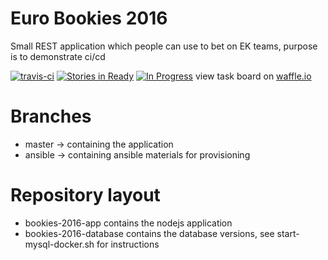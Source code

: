 # Euro Bookies 2016
Small REST application which people can use to bet on EK teams, purpose is to demonstrate ci/cd

[![travis-ci](https://travis-ci.org/toefel18/euro-bookies-2016.svg?branch=master "build")](https://travis-ci.org/toefel18/euro-bookies-2016) [![Stories in Ready](https://badge.waffle.io/toefel18/euro-bookies-2016.svg?label=ready&title=Issues%20Ready)](http://waffle.io/toefel18/euro-bookies-2016) [![In Progress](https://badge.waffle.io/toefel18/euro-bookies-2016.svg?label=In%20Progress&title=Issues%20In%20Progress)](http://waffle.io/toefel18/euro-bookies-2016) view task board on [waffle.io](http://waffle.io/toefel18/euro-bookies-2016)
 
# Branches

   * master   -> containing the application
   * ansible  -> containing ansible materials for provisioning

# Repository layout

  * bookies-2016-app contains the nodejs application
  * bookies-2016-database contains the database versions, see start-mysql-docker.sh for instructions


